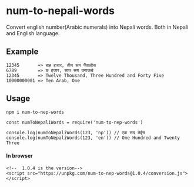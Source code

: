 # num-to-nepali-words

Convert english number(Arabic numerals) into Nepali words. Both in Nepali and English language.

## Example
```
12345       => बाह्र हजार, तीन सय पैँतालीस
6789        => छ हजार, सात सय उनान्नब्बे
12345       => Twelve Thousand, Three Hundred and Forty Five
10000000001 => Ten Arab, One
```

## Usage
```
npm i num-to-nep-words
```

```
const numToNepaliWords = require('num-to-nep-words')

console.log(numToNepaliWords(123, 'np')) // एक सय तेईस
console.log(numToNepaliWords(123, 'en')) // One Hundred and Twenty Three
```

#### In browser
```
<!--  1.0.4 is the version-->
<script src="https://unpkg.com/num-to-nep-words@1.0.4/conversion.js"></script>
```